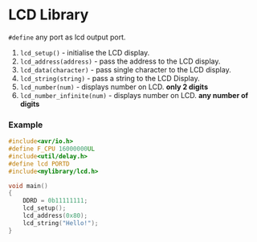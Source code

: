 # LCD Library
`#define` any port as lcd output port.
1. `lcd_setup()` - initialise the LCD display.
2. `lcd_address(address)` - pass the address to the LCD display.
3. `lcd_data(character)` - pass single character to the LCD display.
4. `lcd_string(string)` - pass a string to the LCD Display.
5. `lcd_number(num)` - displays number on LCD. **only 2 digits**
6. `lcd_number_infinite(num)` - displays number on LCD. **any number of digits**
### Example
```c
#include<avr/io.h>
#define F_CPU 16000000UL
#include<util/delay.h>
#define lcd PORTD
#include<mylibrary/lcd.h>

void main()
{
	DDRD = 0b11111111;
	lcd_setup();
	lcd_address(0x80);
	lcd_string("Hello!");
}
```

